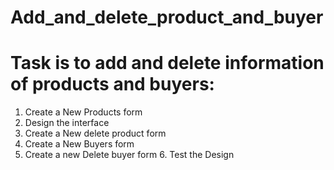 # Add_and_delete_product_and_buyer
# Task is to add and delete information of products and buyers:

1. Create a New Products form
2. Design the interface
3. Create a New delete product form
4. Create a New Buyers form
5. Create a new Delete buyer form
6. Test the Design
